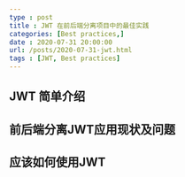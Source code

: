 ```yaml
---
type : post
title : JWT 在前后端分离项目中的最佳实践
categories: [Best practices,] 
date : 2020-07-31 20:00:00
url: /posts/2020-07-31-jwt.html 
tags : [JWT, Best practices]
---
```



## JWT 简单介绍 


## 前后端分离JWT应用现状及问题


## 应该如何使用JWT 

